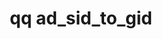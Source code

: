 ---
category: ad
command: ad_sid_to_gid
keywords: qq, qq_cli, ad_sid_to_gid
optional_options:
- alternate:
  - --sid
  help: Get the GID that corresponds to this SID
  name: -s
  required: true
permalink: /qq-cli-command-guide/ad/ad_sid_to_gid.html
positional_options: []
sidebar: qq_cli_command_reference_sidebar
summary: This section explains how to use the <code>qq ad_sid_to_gid</code> command.
synopsis: Get GID from SID
title: qq ad_sid_to_gid
usage: qq ad_sid_to_gid [-h] -s SID

---